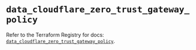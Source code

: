 # `data_cloudflare_zero_trust_gateway_policy`

Refer to the Terraform Registry for docs: [`data_cloudflare_zero_trust_gateway_policy`](https://registry.terraform.io/providers/cloudflare/cloudflare/5.5.0/docs/data-sources/zero_trust_gateway_policy).
